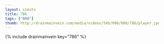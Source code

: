```yaml
--- 
layout: sieutv
title: 786
tags: ["000"]
thumb: http://drainmainvein.com/media/videos/tmb/000/000/786/player.jpg
---
```

{% include drainmainvein key="786" %} 
